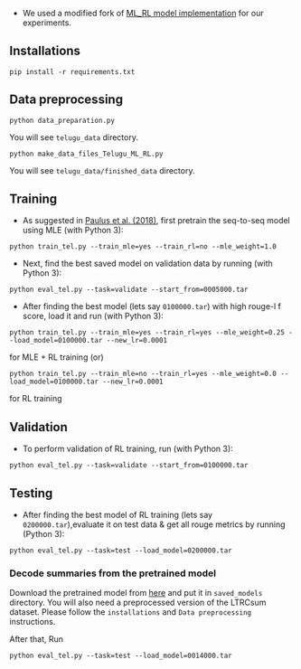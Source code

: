 * We used a modified fork of [ML_RL model implementation](https://github.com/rohithreddy024/Text-Summarizer-Pytorch) for our experiments.


## Installations
```
pip install -r requirements.txt
```

## Data preprocessing

```
python data_preparation.py
```
You will see `telugu_data` directory.

```
python make_data_files_Telugu_ML_RL.py
```
You will see `telugu_data/finished_data` directory.

## Training
* As suggested in [Paulus et al. (2018)](https://arxiv.org/pdf/1705.04304.pdf), first pretrain the seq-to-seq model using MLE (with Python 3):
```
python train_tel.py --train_mle=yes --train_rl=no --mle_weight=1.0
```
* Next, find the best saved model on validation data by running (with Python 3):
```
python eval_tel.py --task=validate --start_from=0005000.tar
```
* After finding the best model (lets say ```0100000.tar```) with high rouge-l f score, load it and run (with Python 3):
```
python train_tel.py --train_mle=yes --train_rl=yes --mle_weight=0.25 --load_model=0100000.tar --new_lr=0.0001
```
for MLE + RL training (or)
```
python train_tel.py --train_mle=no --train_rl=yes --mle_weight=0.0 --load_model=0100000.tar --new_lr=0.0001
```
for RL training

## Validation
* To perform validation of RL training, run (with Python 3):
```
python eval_tel.py --task=validate --start_from=0100000.tar 
```
## Testing
* After finding the best model of RL training (lets say ```0200000.tar```),evaluate it on test data & get all rouge metrics by running (Python 3):
```
python eval_tel.py --task=test --load_model=0200000.tar
```

### Decode summaries from the pretrained model
Download the pretrained model from [here](https://drive.google.com/drive/folders/1ZOEymLPRqWO15qlFSqF_SlI_WFgAkR26?usp=sharing) and put it in `saved_models` directory. You will also need a preprocessed version of the LTRCsum dataset.  Please follow the `installations` and `Data preprocessing` instructions. 

After that, Run
```
python eval_tel.py --task=test --load_model=0014000.tar
```

